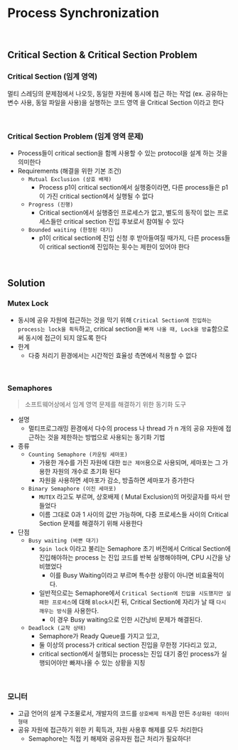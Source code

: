 # Process Synchronization

<br>

## Critical Section & Critical Section Problem

### Critical Section (임계 영역)

멀티 스레딩의 문제점에서 나오듯, 동일한 자원에 동시에 접근 하는 작업 (ex. 공유하는 변수 사용, 동일 파일을 사용)을 실행하는 코드 영역 을 Critical Section 이라고 한다

<br>

### Critical Section Problem (임계 영역 문제)

- Process들이 critical section을 함께 사용할 수 있는 protocol을 설계 하는 것을 의미한다
- Requirements (해결을 위한 기본 조건)
  - `Mutual Exclusion (상호 배제)`
    - Process p1이 critical section에서 실행중이라면, 다른 process들은 p1이 가진 critical section에서 실행될 수 없다
  - `Progress (진행)`
    - Critical section에서 실행중인 프로세스가 없고, 별도의 동작이 없는 프로세스들만 critical section 진입 후보로서 참여될 수 있다
  - `Bounded waiting (한정된 대기)`
    - p1이 critical section에 진입 신청 후 받아들여질 때가지, 다른 process들이 critical section에 진입하는 횟수는 제한이 있어야 한다

<br>

## Solution

### Mutex Lock

- 동시에 공유 자원에 접근하는 것을 막기 위해 `Critical Section에 진입하는 process는 lock을 획득`하고, critical section을 `빠져 나올 때, Lock을 방출`함으로써 동시에 접근이 되지 않도록 한다
- 한계
  - 다중 처리기 환경에서는 시간적인 효율성 측면에서 적용할 수 없다

<br>

### Semaphores

> 소프트웨어상에서 임계 영역 문제를 해결하기 위한 동기화 도구
>
- 설명
  - 멀티프로그래밍 환경에서 다수의 process 나 thread 가 n 개의 공유 자원에 접근하는 것을 제한하는 방법으로 사용되는 동기화 기법
- 종류
  - `Counting Semaphore (카운팅 세마포)`
    - 가용한 개수를 가진 자원에 대한 `접근 제어`용으로 사용되며, 세마포는 그 가용한 자원의 개수로 초기화 된다
    - 자원을 사용하면 세마포가 감소, 방출하면 세마포가 증가한다
  - `Binary Semaphore (이진 세마포)`
    - `MUTEX` 라고도 부르며, 상호배제 ( Mutal Exclusion)의 머릿글자를 따서 만들었다
    - 이름 그대로 0과 1 사이의 값만 가능하며, 다중 프로세스들 사이의 Critical Section 문제를 해결하기 위해 사용한다
- 단점
  - `Busy waiting (바쁜 대기)`
    - `Spin lock` 이라고 불리는 Semaphore 초기 버전에서 Critical Section에 진입해야하는 process 는 진입 코드를 반복 실행해야하며, CPU 시간을 낭비했었다
      - 이를 Busy Waiting이라고 부르며 특수한 상황이 아니면 비효율적이다.
    - 일반적으로는 Semaphore에서 `Critical Section에 진입을 시도했지만 실패한 프로세스`에 대해 `Block`시킨 뒤, Critical Section에 자리가 날 때 `다시 깨우는 방식`을 사용한다.
      - 이 경우 Busy waiting으로 인한 시간낭비 문제가 해결된다.
  - `Deadlock (교착 상태)`
    - Semaphore가 Ready Queue를 가지고 있고,
    - 둘 이상의 process가 critical section 진입을 무한정 기다리고 있고,
    - critical section에서 실행되는 process는 진입 대기 중인 process가 실행되어야만 빠져나올 수 있는 상황을 지칭

<br>

### 모니터

- 고급 언어의 설계 구조물로서, 개발자의 코드를 `상호배제 하게`끔 만든 `추상화된 데이터 형태`
- 공유 자원에 접근하기 위한 키 획득과, 자원 사용후 해제를 모두 처리한다
  - Semaphore는 직접 키 해제와 공유자원 접근 처리가 필요하다!
